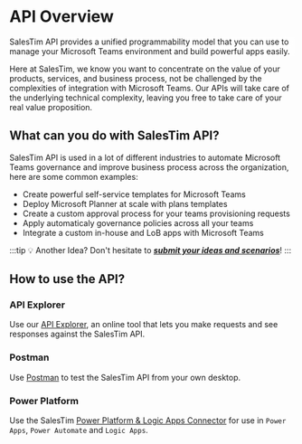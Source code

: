 # API Overview
<div class="uk-background-cover uk-background-blend-screen uk-height-medium uk-panel uk-flex uk-flex-center uk-flex-middle" style="background-image: url(/img/headers/api.jpg);">
  <div class="bg-text uk-section uk-section-muted uk-section-xsmall uk-padding-small uk-text-center">
    <p class="uk-text-large">
      SalesTim API provides a unified programmability model that you can use to manage your Microsoft Teams environment and build powerful apps easily.</p>
  </div>
</div>

<style>
  .bg-text {
    -webkit-backdrop-filter: blur(10px);
    backdrop-filter: blur(10px);
    background-color: rgba(255, 255, 255, 0.5);  
  }
</style>

Here at SalesTim, we know you want to concentrate on the value of your products, services, and business process, not be challenged by the complexities of integration with Microsoft Teams. Our APIs will take care of the underlying technical complexity, leaving you free to take care of your real value proposition.

## What can you do with SalesTim API?
SalesTim API is used in a lot of different industries to automate Microsoft Teams governance and improve business process across the organization, here are some common examples:
- Create powerful self-service templates for Microsoft Teams
- Deploy Microsoft Planner at scale with plans templates
- Create a custom approval process for your teams provisioning requests
- Apply automaticaly governance policies across all your teams
- Integrate a custom in-house and LoB apps with Microsoft Teams

:::tip 💡 Another Idea?
Don't hesitate to <a href="#" onclick="Intercom('showNewMessage');"><b><i>submit your ideas and scenarios</i></b></a>!
:::

## How to use the API?

### API Explorer
Use our [API Explorer](/api/explorer), an online tool that lets you make requests and see responses against the SalesTim API.

### Postman
Use [Postman](/api/use-postman) to test the SalesTim API from your own desktop.

### Power Platform
Use the SalesTim [Power Platform & Logic Apps Connector](/connectors/) for use in `Power Apps`, `Power Automate` and `Logic Apps`.

<Classification label="public" />
